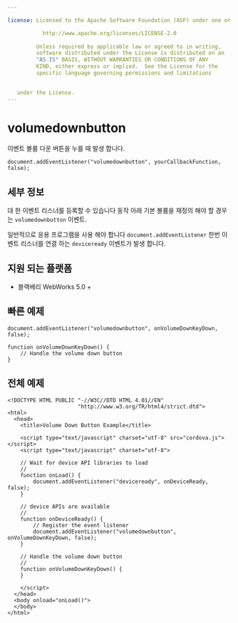 ```yaml
---

license: Licensed to the Apache Software Foundation (ASF) under one or more contributor license agreements. See the NOTICE file distributed with this work for additional information regarding copyright ownership. The ASF licenses this file to you under the Apache License, Version 2.0 (the "License"); you may not use this file except in compliance with the License. You may obtain a copy of the License at

           http://www.apache.org/licenses/LICENSE-2.0
    
         Unless required by applicable law or agreed to in writing,
         software distributed under the License is distributed on an
         "AS IS" BASIS, WITHOUT WARRANTIES OR CONDITIONS OF ANY
         KIND, either express or implied.  See the License for the
         specific language governing permissions and limitations
    

   under the License.
---
```


# volumedownbutton

이벤트 볼륨 다운 버튼을 누를 때 발생 합니다.

    document.addEventListener("volumedownbutton", yourCallbackFunction, false);
    

## 세부 정보

대 한 이벤트 리스너를 등록할 수 있습니다 동작 아래 기본 볼륨을 재정의 해야 할 경우는 `volumedownbutton` 이벤트.

일반적으로 응용 프로그램을 사용 해야 합니다 `document.addEventListener` 한번 이벤트 리스너를 연결 하는 `deviceready` 이벤트가 발생 합니다.

## 지원 되는 플랫폼

*   블랙베리 WebWorks 5.0 +

## 빠른 예제

    document.addEventListener("volumedownbutton", onVolumeDownKeyDown, false);
    
    function onVolumeDownKeyDown() {
        // Handle the volume down button
    }
    

## 전체 예제

    <!DOCTYPE HTML PUBLIC "-//W3C//DTD HTML 4.01//EN"
                          "http://www.w3.org/TR/html4/strict.dtd">
    <html>
      <head>
        <title>Volume Down Button Example</title>
    
        <script type="text/javascript" charset="utf-8" src="cordova.js"></script>
        <script type="text/javascript" charset="utf-8">
    
        // Wait for device API libraries to load
        //
        function onLoad() {
            document.addEventListener("deviceready", onDeviceReady, false);
        }
    
        // device APIs are available
        //
        function onDeviceReady() {
            // Register the event listener
            document.addEventListener("volumedownbutton", onVolumeDownKeyDown, false);
        }
    
        // Handle the volume down button
        //
        function onVolumeDownKeyDown() {
        }
    
        </script>
      </head>
      <body onload="onLoad()">
      </body>
    </html>
